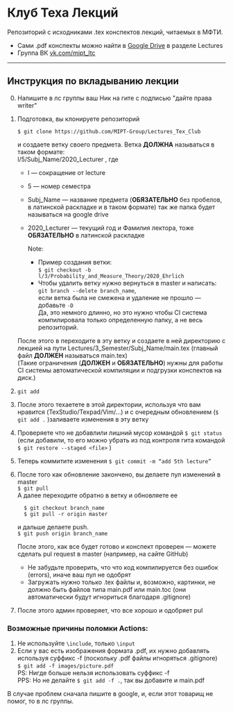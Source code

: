 # Клуб Теха Лекций
Репозиторий с исходниками .tex конспектов лекций, читаемых в МФТИ.  
- Сами .pdf конспекты можно найти в [Google Drive](https://drive.google.com/drive/folders/1CQQHfA5_bgEhP6T0iH9Xp6xDz7D5lbIU?usp=sharing) в разделе Lectures  
- Группа ВК [vk.com/mipt_ltc](https://vk.com/mipt_ltc)
---

## Инструкция по вкладыванию лекции 
0. Напишите в лс группы ваш Ник на гите с подписью "дайте права writer"
1. Подготовка, вы клонируете репозиторий 

   ```$ git clone https://github.com/MIPT-Group/Lectures_Tex_Club```  

   и создаете ветку своего предмета. Ветка **ДОЛЖНА** называться в таком формате:   
   l/5/Subj_Name/2020_Lecturer , где  

   - l — сокращение от lecture  

   - 5 — номер семестра   

   - Subj_Name — название предмета (**ОБЯЗАТЕЛЬНО** без пробелов, в латинской раскладке и в таком формате) так же папка будет называться на google drive   

   - 2020_Lecturer — текущий год и Фамилия лектора, тоже **ОБЯЗАТЕЛЬНО** в латинской раскладке  

     Note:  

     - Пример создания ветки:  
       ```$ git checkout -b l/3/Probability_and_Measure_Theory/2020_Ehrlich```  
     - Чтобы удалить ветку нужно вернуться в master и написать:   
        ```git branch --delete branch_name```,   
       если ветка была не смежена и удаление не прошло — добавьте ```-D```  
       Да, это немного длинно, но это нужно чтобы CI система компилировала только определенную папку, а не весь репозиторий.  

   После этого в переходите в эту ветку и создаете в ней директорию с лекцией на пути Lectures/3_Semester/Subj_Name/main.tex (главный файл **ДОЛЖЕН** называться main.tex)   
   (Такие ограничения  (**ДОЛЖЕН** и **ОБЯЗАТЕЛЬНО**) нужны для работы  CI системы автоматической компиляции и подгрузки конспектов на диск.)

1. ```git add```  
1. После этого техаетете в этой  директории, используя что вам нравится (TexStudio/Texpad/Vim/…) и с очередным обновлением (```$ git add .``` )заливаете изменения в эту ветку  
1. Проверяете что не добавлили лишний мусор командой ```$ git status``` (если добавили, то его можно убрать из под контроля гита командой ```$ git restore --staged <file>``` )
1. Теперь коммитите изменения  ```$ git commit -m “add 5th lecture”```  

1. После того как обновление закончено, вы делаете пул изменений в master   
   ```$ git pull```   
   А далее переходите обратно в ветку и обновляете ее   

   ```
     $ git checkout branch_name
     $ git pull -r origin master
   ```

   и дальше делаете push.  
   ```$ git push origin branch_name```
   
   После этого, как все будет готово и конспект проверен –– можете сделать pul request в master (например, на сайте GitHub)    

   - Не забудьте проверить, что что код компилируется без ошибок (errors), иначе ваш пул не одобрят          
   - Загружать нужно только .tex файлы и, возможно, картинки, не должно быть файлов типа main.pdf или main.toc (они автоматически будут игнориться благодаря .gitignore) 

 1. После этого админ проверяет, что все хорошо и одобряет pul  

 ### Возможные причины поломки Actions:

  1. Не используйте ```\include```, только `\input`  
  1. Если у вас есть изображения формата .pdf, их нужно добавлять используя суффикс -f (поскольку .pdf файлы игноряться .gitignore)   
   ```$ git add -f images/picture.pdf```   
   PS: Нигде больше нельзя использовать cуффикс -f  
   PPS: Но не делайте ```$ git add -f .```, так вы добавите и main.pdf  

В случае проблем сначала пишите в google, и, если этот товарищ не помог, то в лс группы.  

